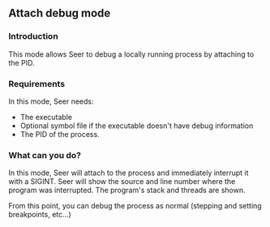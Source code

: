## Attach debug mode

### Introduction

This mode allows Seer to debug a locally running process by attaching to the PID.

### Requirements
In this mode, Seer needs:

* The executable
* Optional symbol file if the executable doesn't have debug information
* The PID of the process.

### What can you do?
In this mode, Seer will attach to the process and immediately interrupt it with a SIGINT.
Seer will show the source and line number where the program was interrupted. The program's stack and threads are shown.

From this point, you can debug the process as normal (stepping and setting breakpoints, etc...)


